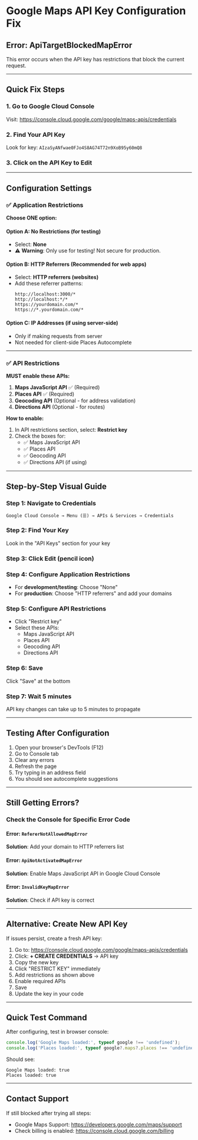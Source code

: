# Google Maps API Key Configuration Fix

## Error: ApiTargetBlockedMapError

This error occurs when the API key has restrictions that block the current request.

---

## Quick Fix Steps

### 1. Go to Google Cloud Console
Visit: https://console.cloud.google.com/google/maps-apis/credentials

### 2. Find Your API Key
Look for key: `AIzaSyANfwae0FJo4S8AG74T72n9XoB95y60mQ8`

### 3. Click on the API Key to Edit

---

## Configuration Settings

### ✅ Application Restrictions

**Choose ONE option:**

#### Option A: No Restrictions (for testing)
- Select: **None**
- ⚠️ **Warning**: Only use for testing! Not secure for production.

#### Option B: HTTP Referrers (Recommended for web apps)
- Select: **HTTP referrers (websites)**
- Add these referrer patterns:
  ```
  http://localhost:3000/*
  http://localhost:*/*
  https://yourdomain.com/*
  https://*.yourdomain.com/*
  ```

#### Option C: IP Addresses (if using server-side)
- Only if making requests from server
- Not needed for client-side Places Autocomplete

---

### ✅ API Restrictions

**MUST enable these APIs:**

1. **Maps JavaScript API** ✅ (Required)
2. **Places API** ✅ (Required)
3. **Geocoding API** (Optional - for address validation)
4. **Directions API** (Optional - for routes)

**How to enable:**
1. In API restrictions section, select: **Restrict key**
2. Check the boxes for:
   - ✅ Maps JavaScript API
   - ✅ Places API
   - ✅ Geocoding API
   - ✅ Directions API (if using)

---

## Step-by-Step Visual Guide

### Step 1: Navigate to Credentials
```
Google Cloud Console → Menu (☰) → APIs & Services → Credentials
```

### Step 2: Find Your Key
Look in the "API Keys" section for your key

### Step 3: Click Edit (pencil icon)

### Step 4: Configure Application Restrictions
- For **development/testing**: Choose "None"
- For **production**: Choose "HTTP referrers" and add your domains

### Step 5: Configure API Restrictions
- Click "Restrict key"
- Select these APIs:
  - Maps JavaScript API
  - Places API
  - Geocoding API
  - Directions API

### Step 6: Save
Click "Save" at the bottom

### Step 7: Wait 5 minutes
API key changes can take up to 5 minutes to propagate

---

## Testing After Configuration

1. Open your browser's DevTools (F12)
2. Go to Console tab
3. Clear any errors
4. Refresh the page
5. Try typing in an address field
6. You should see autocomplete suggestions

---

## Still Getting Errors?

### Check the Console for Specific Error Code

#### Error: `RefererNotAllowedMapError`
**Solution**: Add your domain to HTTP referrers list

#### Error: `ApiNotActivatedMapError`
**Solution**: Enable Maps JavaScript API in Google Cloud Console

#### Error: `InvalidKeyMapError`
**Solution**: Check if API key is correct

---

## Alternative: Create New API Key

If issues persist, create a fresh API key:

1. Go to: https://console.cloud.google.com/google/maps-apis/credentials
2. Click: **+ CREATE CREDENTIALS** → API key
3. Copy the new key
4. Click "RESTRICT KEY" immediately
5. Add restrictions as shown above
6. Enable required APIs
7. Save
8. Update the key in your code

---

## Quick Test Command

After configuring, test in browser console:
```javascript
console.log('Google Maps loaded:', typeof google !== 'undefined');
console.log('Places loaded:', typeof google?.maps?.places !== 'undefined');
```

Should see:
```
Google Maps loaded: true
Places loaded: true
```

---

## Contact Support

If still blocked after trying all steps:
- Google Maps Support: https://developers.google.com/maps/support
- Check billing is enabled: https://console.cloud.google.com/billing
